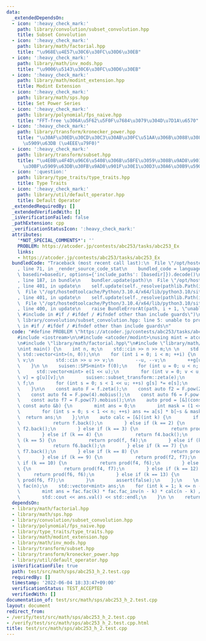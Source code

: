 ```yaml
---
data:
  _extendedDependsOn:
  - icon: ':heavy_check_mark:'
    path: library/convolution/subset_convolution.hpp
    title: Subset Convolution
  - icon: ':heavy_check_mark:'
    path: library/math/factorial.hpp
    title: "\u968E\u4E57\u30C6\u30FC\u30D6\u30EB"
  - icon: ':heavy_check_mark:'
    path: library/math/inv_mods.hpp
    title: "\u9006\u5143\u30C6\u30FC\u30D6\u30EB"
  - icon: ':heavy_check_mark:'
    path: library/math/modint_extension.hpp
    title: Modint Extension
  - icon: ':heavy_check_mark:'
    path: library/math/sps.hpp
    title: Set Power Series
  - icon: ':heavy_check_mark:'
    path: library/polynomial/fps_naive.hpp
    title: "FFT-free \u306A\u5F62\u5F0F\u7684\u3079\u304D\u7D1A\u6570"
  - icon: ':heavy_check_mark:'
    path: library/transform/kronecker_power.hpp
    title: "\u30AF\u30ED\u30CD\u30C3\u30AB\u30FC\u51AA\u306B\u3088\u308B\u7DDA\u5F62\
      \u5909\u63DB (\u4EEE\u79F0)"
  - icon: ':heavy_check_mark:'
    path: library/transform/subset.hpp
    title: "\u4E0B\u4F4D\u96C6\u5408\u306B\u5BFE\u3059\u308B\u9AD8\u901F\u30BC\u30FC\
      \u30BF\u5909\u63DB\u30FB\u9AD8\u901F\u30E1\u30D3\u30A6\u30B9\u5909\u63DB"
  - icon: ':question:'
    path: library/type_traits/type_traits.hpp
    title: Type Traits
  - icon: ':heavy_check_mark:'
    path: library/util/default_operator.hpp
    title: Default Operator
  _extendedRequiredBy: []
  _extendedVerifiedWith: []
  _isVerificationFailed: false
  _pathExtension: cpp
  _verificationStatusIcon: ':heavy_check_mark:'
  attributes:
    '*NOT_SPECIAL_COMMENTS*': ''
    PROBLEM: https://atcoder.jp/contests/abc253/tasks/abc253_Ex
    links:
    - https://atcoder.jp/contests/abc253/tasks/abc253_Ex
  bundledCode: "Traceback (most recent call last):\n  File \"/opt/hostedtoolcache/Python/3.10.4/x64/lib/python3.10/site-packages/onlinejudge_verify/documentation/build.py\"\
    , line 71, in _render_source_code_stat\n    bundled_code = language.bundle(stat.path,\
    \ basedir=basedir, options={'include_paths': [basedir]}).decode()\n  File \"/opt/hostedtoolcache/Python/3.10.4/x64/lib/python3.10/site-packages/onlinejudge_verify/languages/cplusplus.py\"\
    , line 187, in bundle\n    bundler.update(path)\n  File \"/opt/hostedtoolcache/Python/3.10.4/x64/lib/python3.10/site-packages/onlinejudge_verify/languages/cplusplus_bundle.py\"\
    , line 401, in update\n    self.update(self._resolve(pathlib.Path(included), included_from=path))\n\
    \  File \"/opt/hostedtoolcache/Python/3.10.4/x64/lib/python3.10/site-packages/onlinejudge_verify/languages/cplusplus_bundle.py\"\
    , line 401, in update\n    self.update(self._resolve(pathlib.Path(included), included_from=path))\n\
    \  File \"/opt/hostedtoolcache/Python/3.10.4/x64/lib/python3.10/site-packages/onlinejudge_verify/languages/cplusplus_bundle.py\"\
    , line 400, in update\n    raise BundleErrorAt(path, i + 1, \"unable to process\
    \ #include in #if / #ifdef / #ifndef other than include guards\")\nonlinejudge_verify.languages.cplusplus_bundle.BundleErrorAt:\
    \ library/convolution/subset_convolution.hpp: line 5: unable to process #include\
    \ in #if / #ifdef / #ifndef other than include guards\n"
  code: "#define PROBLEM \"https://atcoder.jp/contests/abc253/tasks/abc253_Ex\"\n\n\
    #include <iostream>\n\n#include <atcoder/modint>\nusing mint = atcoder::modint998244353;\n\
    \n#include \"library/math/factorial.hpp\"\n#include \"library/math/sps.hpp\"\n\
    \nint main() {\n    int n, m;\n    std::cin >> n >> m;\n \n    std::vector g(n,\
    \ std::vector<int>(n, 0));\n\n    for (int i = 0; i < m; ++i) {\n        int u,\
    \ v;\n        std::cin >> u >> v;\n        --u, --v;\n        ++g[u][v], ++g[v][u];\n\
    \    }\n \n    suisen::SPS<mint> f(0);\n    for (int u = 0; u < n; ++u) {\n  \
    \      std::vector<mint> e(1 << u);\n        for (int v = 0; v < u; ++v) e[1 <<\
    \ v] = g[u][v];\n        suisen::subset_transform::zeta(e);\n        auto g =\
    \ f;\n        for (int s = 0; s < 1 << u; ++s) g[s] *= e[s];\n        f.concat(g.exp());\n\
    \    }\n\n    const auto F = f.zeta();\n    const auto f2 = F.pow(2).mobius();\n\
    \    const auto f4 = F.pow(4).mobius();\n    const auto f6 = F.pow(6).mobius();\n\
    \    const auto f7 = F.pow(7).mobius();\n\n    auto prod = [&](const auto &a,\
    \ const auto &b) {\n        mint ans = 0;\n        int mask = (1 << n) - 1;\n\
    \        for (int s = 0; s < 1 << n; ++s) ans += a[s] * b[~s & mask];\n      \
    \  return ans;\n    };\n\n    auto calc = [&](int k) {\n        if (k == 1) {\n\
    \            return f.back();\n        } else if (k == 2) {\n            return\
    \ f2.back();\n        } else if (k == 3) {\n            return prod(f, f2);\n\
    \        } else if (k == 4) {\n            return f4.back();\n        } else if\
    \ (k == 5) {\n            return prod(f, f4);\n        } else if (k == 6) {\n\
    \            return f6.back();\n        } else if (k == 7) {\n            return\
    \ f7.back();\n        } else if (k == 8) {\n            return prod(f, f7);\n\
    \        } else if (k == 9) {\n            return prod(f2, f7);\n        } else\
    \ if (k == 10) {\n            return prod(f4, f6);\n        } else if (k == 11)\
    \ {\n            return prod(f4, f7);\n        } else if (k == 12) {\n       \
    \     return prod(f6, f6);\n        } else if (k == 13) {\n            return\
    \ prod(f6, f7);\n        }\n        assert(false);\n    };\n    \n    suisen::factorial<mint>\
    \ fac(n);\n    std::vector<mint> ans;\n    for (int k = 1; k <= n - 1; ++k) {\n\
    \        mint ans = fac.fac(k) * fac.fac_inv(n - k) * calc(n - k) / mint(m).pow(k);\n\
    \        std::cout << ans.val() << std::endl;\n    }\n \n    return 0;\n}"
  dependsOn:
  - library/math/factorial.hpp
  - library/math/sps.hpp
  - library/convolution/subset_convolution.hpp
  - library/polynomial/fps_naive.hpp
  - library/type_traits/type_traits.hpp
  - library/math/modint_extension.hpp
  - library/math/inv_mods.hpp
  - library/transform/subset.hpp
  - library/transform/kronecker_power.hpp
  - library/util/default_operator.hpp
  isVerificationFile: true
  path: test/src/math/sps/abc253_h_2.test.cpp
  requiredBy: []
  timestamp: '2022-06-04 18:33:47+09:00'
  verificationStatus: TEST_ACCEPTED
  verifiedWith: []
documentation_of: test/src/math/sps/abc253_h_2.test.cpp
layout: document
redirect_from:
- /verify/test/src/math/sps/abc253_h_2.test.cpp
- /verify/test/src/math/sps/abc253_h_2.test.cpp.html
title: test/src/math/sps/abc253_h_2.test.cpp
---
```

